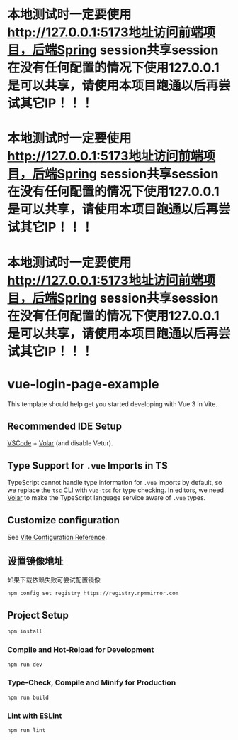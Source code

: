# 本地测试时一定要使用 http://127.0.0.1:5173地址访问前端项目，后端Spring session共享session在没有任何配置的情况下使用127.0.0.1是可以共享，请使用本项目跑通以后再尝试其它IP！！！
# 本地测试时一定要使用 http://127.0.0.1:5173地址访问前端项目，后端Spring session共享session在没有任何配置的情况下使用127.0.0.1是可以共享，请使用本项目跑通以后再尝试其它IP！！！
# 本地测试时一定要使用 http://127.0.0.1:5173地址访问前端项目，后端Spring session共享session在没有任何配置的情况下使用127.0.0.1是可以共享，请使用本项目跑通以后再尝试其它IP！！！

# vue-login-page-example

This template should help get you started developing with Vue 3 in Vite.

## Recommended IDE Setup

[VSCode](https://code.visualstudio.com/) + [Volar](https://marketplace.visualstudio.com/items?itemName=Vue.volar) (and disable Vetur).

## Type Support for `.vue` Imports in TS

TypeScript cannot handle type information for `.vue` imports by default, so we replace the `tsc` CLI with `vue-tsc` for type checking. In editors, we need [Volar](https://marketplace.visualstudio.com/items?itemName=Vue.volar) to make the TypeScript language service aware of `.vue` types.

## Customize configuration

See [Vite Configuration Reference](https://vite.dev/config/).

## 设置镜像地址
如果下载依赖失败可尝试配置镜像
```sh
npm config set registry https://registry.npmmirror.com
```

## Project Setup

```sh
npm install
```

### Compile and Hot-Reload for Development

```sh
npm run dev
```

### Type-Check, Compile and Minify for Production

```sh
npm run build
```

### Lint with [ESLint](https://eslint.org/)

```sh
npm run lint
```
